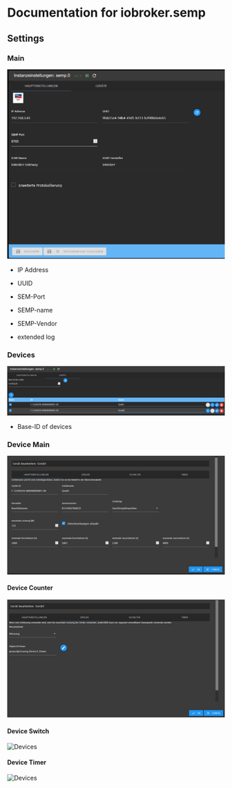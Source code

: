 # Documentation for iobroker.semp

## Settings 

### Main

![Main](admin/docs/Settings_Main_de.PNG)

* IP Address

* UUID

* SEM-Port

* SEMP-name

* SEMP-Vendor

* extended log

### Devices

![Devices](admin/docs/Settings_Devices_de.PNG)

* Base-ID of devices

### Device Main

![Devices](admin/docs/Settings_Device_Main_de.PNG)

#### Device Counter

![Devices](admin/docs/Settings_Device_Counter_de.PNG)

#### Device Switch

![Devices](admin/docs/Settings_Switch_Counter_de.PNG)

#### Device Timer

![Devices](admin/docs/Settings_Switch_Time_de.PNG)